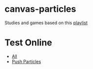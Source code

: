 # canvas-particles

Studies and games based on this [playlist](https://www.youtube.com/watch?v=ZH1h0rMunm8&list=PL9uxHAkvBwk3nj7IZVVmxMuskRSIXNJ-B)

# Test Online
- [All](https://hovelacque.github.io/canvas-particles/)
- [Push Particles](https://hovelacque.github.io/canvas-particles/push-particles.html)


